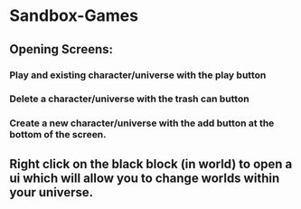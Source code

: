 # Sandbox-Games

## Opening Screens:
### Play and existing character/universe with the play button
### Delete a character/universe with the trash can button
### Create a new character/universe with the add button at the bottom of the screen.
## Right click on the black block (in world) to open a ui which will allow you to change worlds within your universe.
